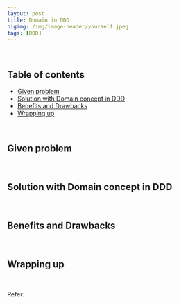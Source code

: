 ```yaml
---
layout: post
title: Domain in DDD
bigimg: /img/image-header/yourself.jpeg
tags: [DDD]
---
```





<br>

## Table of contents
- [Given problem](#given-problem)
- [Solution with Domain concept in DDD](#solution-with-domain-concept-in-ddd)
- [Benefits and Drawbacks](#benefits-and-drawbacks)
- [Wrapping up](#wrapping-up)

<br>

## Given problem






<br>

## Solution with Domain concept in DDD






<br>

## Benefits and Drawbacks





<br>

## Wrapping up




<br>

Refer:

[]()

[]()

[]()

[]()